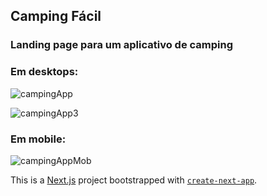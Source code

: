 

## Camping Fácil



### Landing page para um aplicativo de camping

### Em desktops:

![campingApp](https://github.com/user-attachments/assets/f5a6e431-43fd-4ea1-8d3c-8b24691adec5)

![campingApp3](https://github.com/user-attachments/assets/b0fbf488-5e8b-4246-a4f4-ab40ee25e119)


### Em mobile:

![campingAppMob](https://github.com/user-attachments/assets/f56ac9d0-556b-48d8-85f4-05b19eeb9f3b)


This is a [Next.js](https://nextjs.org) project bootstrapped with [`create-next-app`](https://nextjs.org/docs/app/api-reference/cli/create-next-app).
